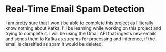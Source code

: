 # Real-Time Email Spam Detection

I am pretty sure that I won't be able to complete this project as I literally know nothing about Kafka, I'll be learning while working on this project and trying to complete it. I will be using the Gmail API that ingests new emails and sends them to Kafka as streams for processing and inference, if the email is classified as spam it would be deleted.
